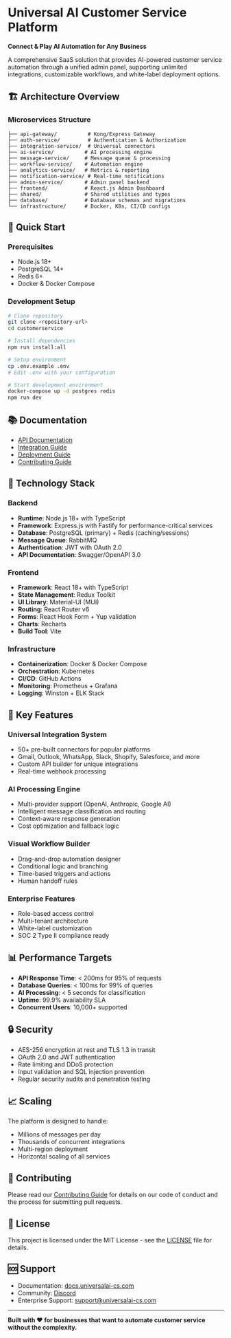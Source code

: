 # Universal AI Customer Service Platform

**Connect & Play AI Automation for Any Business**

A comprehensive SaaS solution that provides AI-powered customer service automation through a unified admin panel, supporting unlimited integrations, customizable workflows, and white-label deployment options.

## 🏗️ Architecture Overview

### Microservices Structure
```
├── api-gateway/          # Kong/Express Gateway
├── auth-service/         # Authentication & Authorization
├── integration-service/  # Universal connectors
├── ai-service/          # AI processing engine
├── message-service/     # Message queue & processing
├── workflow-service/    # Automation engine
├── analytics-service/   # Metrics & reporting
├── notification-service/ # Real-time notifications
├── admin-service/       # Admin panel backend
├── frontend/            # React.js Admin Dashboard
├── shared/              # Shared utilities and types
├── database/            # Database schemas and migrations
└── infrastructure/      # Docker, K8s, CI/CD configs
```

## 🚀 Quick Start

### Prerequisites
- Node.js 18+
- PostgreSQL 14+
- Redis 6+
- Docker & Docker Compose

### Development Setup
```bash
# Clone repository
git clone <repository-url>
cd customerservice

# Install dependencies
npm run install:all

# Setup environment
cp .env.example .env
# Edit .env with your configuration

# Start development environment
docker-compose up -d postgres redis
npm run dev
```

## 📚 Documentation

- [API Documentation](./docs/api.md)
- [Integration Guide](./docs/integrations.md)
- [Deployment Guide](./docs/deployment.md)
- [Contributing Guide](./docs/contributing.md)

## 🔧 Technology Stack

### Backend
- **Runtime**: Node.js 18+ with TypeScript
- **Framework**: Express.js with Fastify for performance-critical services
- **Database**: PostgreSQL (primary) + Redis (caching/sessions)
- **Message Queue**: RabbitMQ
- **Authentication**: JWT with OAuth 2.0
- **API Documentation**: Swagger/OpenAPI 3.0

### Frontend
- **Framework**: React 18+ with TypeScript
- **State Management**: Redux Toolkit
- **UI Library**: Material-UI (MUI)
- **Routing**: React Router v6
- **Forms**: React Hook Form + Yup validation
- **Charts**: Recharts
- **Build Tool**: Vite

### Infrastructure
- **Containerization**: Docker & Docker Compose
- **Orchestration**: Kubernetes
- **CI/CD**: GitHub Actions
- **Monitoring**: Prometheus + Grafana
- **Logging**: Winston + ELK Stack

## 🌟 Key Features

### Universal Integration System
- 50+ pre-built connectors for popular platforms
- Gmail, Outlook, WhatsApp, Slack, Shopify, Salesforce, and more
- Custom API builder for unique integrations
- Real-time webhook processing

### AI Processing Engine
- Multi-provider support (OpenAI, Anthropic, Google AI)
- Intelligent message classification and routing
- Context-aware response generation
- Cost optimization and fallback logic

### Visual Workflow Builder
- Drag-and-drop automation designer
- Conditional logic and branching
- Time-based triggers and actions
- Human handoff rules

### Enterprise Features
- Role-based access control
- Multi-tenant architecture
- White-label customization
- SOC 2 Type II compliance ready

## 📊 Performance Targets

- **API Response Time**: < 200ms for 95% of requests
- **Database Queries**: < 100ms for 99% of queries
- **AI Processing**: < 5 seconds for classification
- **Uptime**: 99.9% availability SLA
- **Concurrent Users**: 10,000+ supported

## 🔒 Security

- AES-256 encryption at rest and TLS 1.3 in transit
- OAuth 2.0 and JWT authentication
- Rate limiting and DDoS protection
- Input validation and SQL injection prevention
- Regular security audits and penetration testing

## 📈 Scaling

The platform is designed to handle:
- Millions of messages per day
- Thousands of concurrent integrations
- Multi-region deployment
- Horizontal scaling of all services

## 🤝 Contributing

Please read our [Contributing Guide](./docs/contributing.md) for details on our code of conduct and the process for submitting pull requests.

## 📄 License

This project is licensed under the MIT License - see the [LICENSE](LICENSE) file for details.

## 🆘 Support

- Documentation: [docs.universalai-cs.com](https://docs.universalai-cs.com)
- Community: [Discord](https://discord.gg/universalai-cs)
- Enterprise Support: support@universalai-cs.com

---

**Built with ❤️ for businesses that want to automate customer service without the complexity.**

